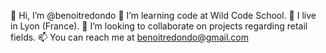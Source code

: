 👋 Hi, I’m @benoitredondo
👀 I’m learning code at Wild Code School.
🌱 I live in Lyon (France).
💞️ I’m looking to collaborate on projects regarding retail fields.
📫 You can reach me at benoitredondo@gmail.com


